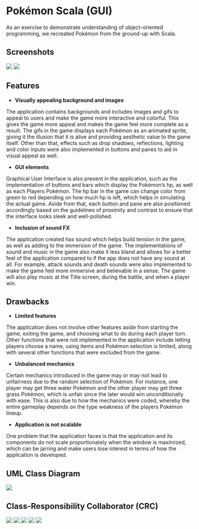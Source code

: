 # Pokémon Scala (GUI)
As an exercise to demonstrate understanding of object-oriented programming, we recreated Pokémon from the ground-up with Scala.

## Screenshots

<img src="images/menu.png">

<img src="images/battle.png">

## Features

* **Visually appealing background and images** 

The application contains backgrounds and includes images and gifs to appeal to users and make the game more interactive and colorful. This gives the game more appeal and makes the game feel more complete as a result. The gifs in the game displays each Pokémon as an animated sprite, giving it the illusion that it is alive and providing aesthetic value to the game itself. Other than that, effects such as drop shadows, reflections, lighting and color inputs were also implemented in buttons and panes to aid in visual appeal as well.

*	**GUI elements**

Graphical User Interface is also present in the application, such as the implementation of buttons and bars which display the Pokémon’s hp, as well as each Players Pokémon. The hp bar in the game can change color from green to red depending on how much hp is left, which helps in simulating the actual game. Aside from that, each button and pane are also positioned accordingly based on the guidelines of proximity and contrast to ensure that the interface looks sleek and well-polished.

*	**Inclusion of sound FX**

The application created has sound which helps build tension in the game, as well as adding to the immersion of the game. The implementations of sound and music in the game also make it less bland and allows for a better feel of the application compared to if the app does not have any sound at all. For example, attack sounds and death sounds were also implemented to make the game feel more immersive and believable in a sense. The game will also play music at the Title screen, during the battle, and when a player win.

## Drawbacks

*	**Limited features**

The application does not involve other features aside from starting the game, exiting the game, and choosing what to do during each player turn. Other functions that were not implemented in the application include letting players choose a name, using items and Pokémon selection is limited, along with several other functions that were excluded from the game.

* **Unbalanced mechanics**

Certain mechanics introduced in the game may or may not lead to unfairness due to the random selection of Pokémon. For instance, one player may get three water Pokémon and the other player may get three grass Pokémon, which is unfair since the later would win unconditionally with ease. This is also due to how the mechanics were coded, whereby the entire gameplay depends on the type weakness of the players Pokémon lineup.

*	**Application is not scalable**

One problem that the application faces is that the application and its components do not scale proportionately when the window is maximized, which can be jarring and make users lose interest in terms of how the application is developed.

## UML Class Diagram

<img src="images/classDiagram.png">

## Class-Responsibility Collaborator (CRC)

<img src="images/abstract.png">

<img src="images/game.png">

<img src="images/gameController.png">

<img src="images/player.png">

<img src="images/trait.png">
